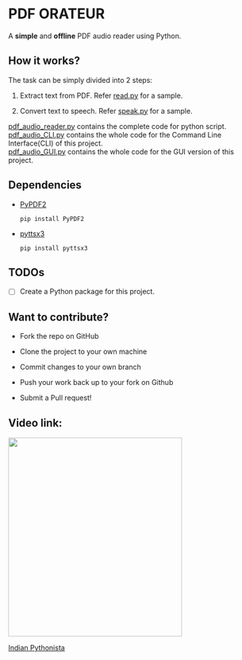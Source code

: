 # PDF ORATEUR

A **simple** and **offline** PDF audio reader using Python.


## How it works?

The task can be simply divided into 2 steps:

1. Extract text from PDF. Refer [read.py](https://github.com/nikhilkumarsingh/PDF_AUDIO_READER/blob/master/read.py) for a sample.

2. Convert text to speech. Refer [speak.py](https://github.com/nikhilkumarsingh/PDF_AUDIO_READER/blob/master/speak.py) for a sample.

[pdf_audio_reader.py](https://github.com/nikhilkumarsingh/PDF_AUDIO_READER/blob/master/pdf_audio_reader.py) contains the complete code for python script.    
[pdf_audio_CLI.py](https://github.com/saberprashant/PDF_AUDIO_READER/blob/prashant/pdf_audio_CLI.py) contains the whole code for the Command Line Interface(CLI) of this project.   
[pdf_audio_GUI.py](https://github.com/saberprashant/PDF_AUDIO_READER/blob/prashant/pdf_audio_GUI.py) contains the whole code for the GUI version of this project.

## Dependencies

- [PyPDF2](https://github.com/mstamy2/PyPDF2)

  ```
  pip install PyPDF2
  ```

- [pyttsx3](https://github.com/nateshmbhat/pyttsx3)
  
  ```
  pip install pyttsx3
  ```
  
  
## TODOs
- [ ] Create a Python package for this project.


## Want to contribute?

- Fork the repo on GitHub

- Clone the project to your own machine

- Commit changes to your own branch

- Push your work back up to your fork on Github

- Submit a Pull request!
 
 
## Video link: 
[<img src=https://i.ytimg.com/vi/J-o99pzbBJk/sddefault.jpg height=400 width=350>](https://www.youtube.com/watch?v=J-o99pzbBJk)

[Indian Pythonista](https://youtube.com/IndianPythonista)
